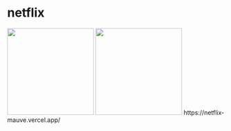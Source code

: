 # netflix 
<img src="https://beatrizoliveiraferreira.github.io/netflix/img/anne_com_e2.jpg" width= 200/>
<img src="<img src="https://beatrizoliveiraferreira.github.io/netflix/img/anne_com_e2.jpg" width= 200/>
https://netflix-mauve.vercel.app/

